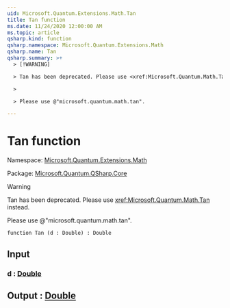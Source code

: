 ```yaml
---
uid: Microsoft.Quantum.Extensions.Math.Tan
title: Tan function
ms.date: 11/24/2020 12:00:00 AM
ms.topic: article
qsharp.kind: function
qsharp.namespace: Microsoft.Quantum.Extensions.Math
qsharp.name: Tan
qsharp.summary: >+
  > [!WARNING]

  > Tan has been deprecated. Please use <xref:Microsoft.Quantum.Math.Tan> instead.

  >

  > Please use @"microsoft.quantum.math.tan".

---
```


# Tan function

Namespace: [Microsoft.Quantum.Extensions.Math](xref:Microsoft.Quantum.Extensions.Math)

Package: [Microsoft.Quantum.QSharp.Core](https://nuget.org/packages/Microsoft.Quantum.QSharp.Core)


> [!WARNING]
> Tan has been deprecated. Please use <xref:Microsoft.Quantum.Math.Tan> instead.
>
> Please use @"microsoft.quantum.math.tan".



```qsharp
function Tan (d : Double) : Double
```


## Input

### d : [Double](xref:microsoft.quantum.lang-ref.double)





## Output : [Double](xref:microsoft.quantum.lang-ref.double)


